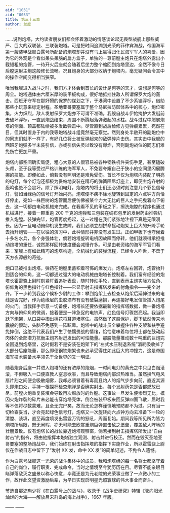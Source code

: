 ```yaml
---
aid: "1031"
zid: "0033"
title: 第三十三章
author: 兰度
---
```


……说到炮塔，大约读者朋友们都会怀着激动的情感谈论起无畏型战舰上那些威严、巨大的双联装、三联装炮塔。可是把时间追溯到光荣的菲律宾海战，帝国海军第一艘装甲战舰白露号所配备的炮塔却并没有马上赢得归化民海军军人的喜爱，因为它的外观是个看似呆头呆脑的扁方盒子，单独的一尊前膛主炮只在炮塔外露出小截短粗的炮管，一待开火后座就会随着后坐力整个缩回到炮塔里边，全然不像今日后膛速射主炮这般修长流畅。况且炮身的大部分收纳于炮塔内，毫无疑问会令其中的操作空间变得相当狭窄。

唯当我舰进入战斗之时，我们方才体会到首长的设计是何等的天才，设想是何等的周全。炮塔通体由六厘米厚的装甲板构成，很好地抵挡住敌人所谓保罗大炮的轰击。西班牙守军在那奸猾的保罗的谋划之下，于港湾中设置了不少系锚浮标，借助那些小玩意来标定射程。圣地亚哥要塞属于整个马尼拉防御体系中的核心，炮位密集，火力炽烈，敌人发射保罗大炮亦不可谓不准确。我舰自战斗伊始掩护大发艇前去破坏浮标，一直到炮战结束，周围不断腾起落弹激起的水柱。战斗过程中艏艉炮塔的侧面、顶盖都陆续被多发敌弹击中。尽管直到战后检修方见弹痕累累，宛然在目，但其时置身于内的我等炮塔战斗组竟然毫无察觉。然则身处半敞开的副炮位中的同志们就不一样了，有好几位将士被反弹起来的敌弹碎片击伤。其实击中我舰的西班牙炮弹多半未装引信，亦或引信失灵以致没有爆炸，否则副炮战位的同志们难免伤亡更加严重。

炮塔内部空间确实局促，粗心大意的人很容易被各种钢铁机件夹伤手足，甚至磕破头颅，至于我等受过严格训练的海军军人，不免要夸耀自己于狭小的空间里闪展腾挪的技能。即便如此，倘若没有照明还是难免受伤。首长不仅为炮塔内装配了明亮的电灯，每个灯泡还都极为妥帖地安装在精巧的弹簧阻尼灯座上，即便主炮齐射的轰鸣也绝不会震坏。除了照明电灯，炮塔内的将士们还必须时刻注意几个彩色信号灯，譬如当绿色的信号灯开始闪亮，炮塔便不疾不徐地旋转到固定的六点钟方向恰好停止，宛如一株巨树的炮管而后便仿佛被某个力大无比的巨人之手托曳着向下俯去，这一切都由电动机械来完成。在我看不见的甲板之下，擦洗炮膛的程序也通过机械进行，接着一颗重逾 200 千克的炮弹和三包装在绸布包里的发射药由推弹机推入炮膛。装弹完毕，炮管再度扬起，这一过程在我们紧张地注视下真是无限漫长。因为一旦电动俯仰机发生故障，我们必须立刻拼命摇动炮架上巨大的升降手轮去抬升炮管——在以往的演习中，此种情形并非没有发生过。正如甲板下也守候着十多名水兵，各个身强体壮，倘若炮塔旋转电机因故障而停转，他们就须得承担推动炮塔的重任，诚然那样回转速度便会减慢许多。可是由老资格的海军军官们看来：军舰上有如此精巧的炮塔构造，全机械化的装弹流程，已经令人咋舌，不啻于天方夜谭般的奇迹。

炮口已被推出炮塔，弹药在炮膛里蓄积着可怖的爆发力。炮塔左右回转，炮管抬升到适合的仰角，这一切都通过强大的电动机械由炮塔长控制着。我们富有经验的炮塔长霍雷骁上尉时刻紧盯着追针表盘，随时转动手轮，直到表示主炮实际方位角、俯仰角的黑色指针与红色指针——它显示射击指挥塔发来的射角指令——完全对齐。下一步轮到我这个候补少尉的工作：攀到炮架上去检查从炮架后延伸过来的电线是否完好，作为绝缘层的虫胶漆布有没有破裂磨损，再连接好电发信管插入炮尾的火门。当我挥手示意一切备便，炮塔长还要依据最新的指挥塔数据，做一番炮塔方向与俯仰角的微调，接着便是一阵急促的电铃声，红色信号灯骤然亮起。我当即跃下炮架，从口袋中掏出棉花将耳道堵塞住。虽然做了这般保护，脚下依然传来地震般的颤动，头脑不免感到一阵眩晕。炮塔中的战斗员全攀握住各种支架和扶手避免摔倒，这绝不代表我们产生了怯懦畏战的情绪，恰恰意味着每位将士都在鼓动起肉体的全部潜力抗衡主炮齐射迸发出的可怕能量。那股能量推动数十吨重的巨炮完全回退到炮塔里，这时假若不是安装在炮架下的“左式水压制退系统”消耗吸收掉了大部分后座能量，那么即便钢铁炮架也未必承受得住如此巨大的冲撞力。这是帝国海军技术装备水平领先于全世界的又一明证。

随着炮身后座一并进入炮塔的还有浓厚的炮烟，一时间电灯的黄光之中只见白烟滚滚，不但吸入一口便直教人窒息欲呕，而且导致炮塔内部炽热难当。虽然换气电风扇片刻之间便会吸散烟雾，我却必须冒着有毒而且灼人的烟气步步向前，直近其源头即炮口处，手持一根探杆检查炮弹是否确实射出，每个发射药包是否都燃放已尽。前膛火炮重复装填会导致再次燃放时的炸膛。这事故一旦发生便惨烈无比，概因火炮炸裂的碎片未必能击穿炮塔壳体，倒会被装甲板来回反弹四面飞散，届时我等不仅将尽数蒙难，且全无完尸矣，故而无论怎样谨慎地预防都不为过。只有当一切检查妥当，才会亮起绿色信号灯，炮塔又一次旋转向六点钟方向去准备下一轮的清膛、装填，直至再度喷发出雷霆万钧的怒吼，周而复始。期间我等所见所为皆为炮塔所局限，既无闲暇、亦无可能去欣赏重炮巨弹直击敌之堡垒，覆盖敌人阵地的壮丽景致。仅有炮塔长的战位靠近炮塔观察窗，倘若接到射击指挥塔所发出“自由射击”的指令，将由他指挥本炮塔独立观测、射击并进行校正。然而在毁灭圣地亚哥要塞的整场炮战中，我们始终在射击指挥塔的指挥下实施作业，所以霍雷骁上尉仅在作战日志中留下了“发射 XX 发，命中 XX 发”的简单记述，不免令人遗憾。

作为白露号战舰这一光荣的战斗集体中的成员，我和炮塔组的每一名将士都坚守着自己的岗位，履行职责、完成命令，当时之情境至今犹历历在目。尽管不能亲眼目睹弹落敌灭之盛景以称心快意，毕竟还是为元老院的光荣事业做了一点微小的工作，故作此文望资激励后辈，为早日实现启明星光照寰球的伟大事业而奋斗。

节选自那迩珣少将《在白露号上的战斗》，收录于《战争史研究》特辑《驶向阳光灿烂的大海——解放吕宋群岛的海上战争》，1667 年版。

—— ——
